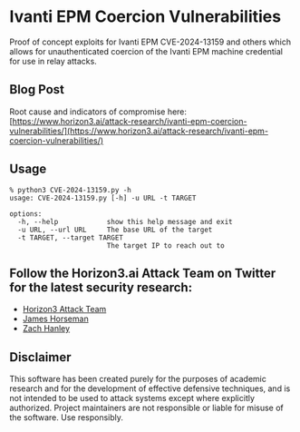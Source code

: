 # Ivanti EPM Coercion Vulnerabilities
Proof of concept exploits for Ivanti EPM CVE-2024-13159 and others which allows for unauthenticated coercion of the Ivanti EPM machine credential for use in relay attacks.

## Blog Post
Root cause and indicators of compromise here:
[https://www.horizon3.ai/attack-research/ivanti-epm-coercion-vulnerabilities/](https://www.horizon3.ai/attack-research/ivanti-epm-coercion-vulnerabilities/)

## Usage
```
% python3 CVE-2024-13159.py -h
usage: CVE-2024-13159.py [-h] -u URL -t TARGET

options:
  -h, --help            show this help message and exit
  -u URL, --url URL     The base URL of the target
  -t TARGET, --target TARGET
                        The target IP to reach out to
```

## Follow the Horizon3.ai Attack Team on Twitter for the latest security research:
*  [Horizon3 Attack Team](https://twitter.com/Horizon3Attack)
*  [James Horseman](https://twitter.com/JamesHorseman2)
*  [Zach Hanley](https://twitter.com/hacks_zach)

## Disclaimer
This software has been created purely for the purposes of academic research and for the development of effective defensive techniques, and is not intended to be used to attack systems except where explicitly authorized. Project maintainers are not responsible or liable for misuse of the software. Use responsibly.

